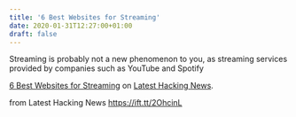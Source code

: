 ```yaml
---
title: '6 Best Websites for Streaming'
date: 2020-01-31T12:27:00+01:00
draft: false
---
```


Streaming is probably not a new phenomenon to you, as streaming services provided by companies such as YouTube and Spotify

[6 Best Websites for Streaming](https://latesthackingnews.com/2020/01/31/6-best-websites-for-streaming/) on [Latest Hacking News](https://latesthackingnews.com).

  
  
from Latest Hacking News https://ift.tt/2OhcinL